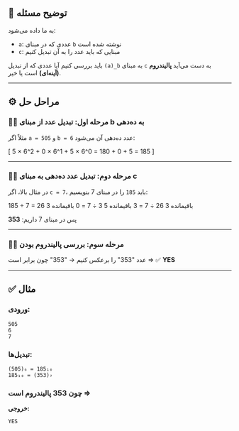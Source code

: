 ## 🧩 توضیح مسئله

به ما داده می‌شود:

* `a`: عددی که در مبنای `b` نوشته شده است
* `c`: مبنایی که باید عدد را به آن تبدیل کنیم

باید بررسی کنیم آیا عددی که از تبدیل `(a)_b` به مبنای `c` به دست می‌آید **پالیندروم (آینه‌ای)** است یا خیر.

---

## ⚙️ مراحل حل

### ۱️⃣ مرحله اول: تبدیل عدد از مبنای b به ده‌دهی

مثلاً اگر `a = 505` و `b = 6`
عدد ده‌دهی آن می‌شود:

[
5 × 6^2 + 0 × 6^1 + 5 × 6^0 = 180 + 0 + 5 = 185
]

---

### ۲️⃣ مرحله دوم: تبدیل عدد ده‌دهی به مبنای c

در مثال بالا، اگر `c = 7`، باید `185` را در مبنای 7 بنویسیم:

185 ÷ 7 = 26 باقیمانده 3
26 ÷ 7 = 3 باقیمانده 5
3 ÷ 7 = 0 باقیمانده 3

پس در مبنای 7 داریم: **353**

---

### ۳️⃣ مرحله سوم: بررسی پالیندروم بودن

عدد "353" را برعکس کنیم → "353"
چون برابر است ⇒ ✅ **YES**

---

## ✅ مثال

### ورودی:

```
505
6
7
```

### تبدیل‌ها:

```
(505)₆ = 185₁₀
185₁₀ = (353)₇
```

### چون 353 پالیندروم است ⇒

**خروجی:**

```
YES
```